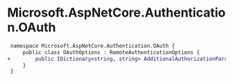 # Microsoft.AspNetCore.Authentication.OAuth

``` diff
 namespace Microsoft.AspNetCore.Authentication.OAuth {
     public class OAuthOptions : RemoteAuthenticationOptions {
+        public IDictionary<string, string> AdditionalAuthorizationParameters { get; }
     }
 }
```
